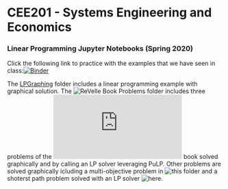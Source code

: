 # CEE201 - Systems Engineering and Economics
### Linear Programming Jupyter Notebooks (Spring 2020)
Click the following link to practice with the examples that we have seen in class:[![Binder](https://mybinder.org/badge_logo.svg)](https://mybinder.org/v2/gh/ekontou/CEE201/master)

The [LPGraphing](https://github.com/ekontou/CEE201/tree/master/LPGraphing) folder includes a linear programming example with graphical solution.
The ![ReVelle Book Problems](https://github.com/ekontou/CEE201/tree/master/ReVelleBook-Problems%20coded%20in%20Python) folder includes three problems of the ![ReVelle et al.](https://www.pearson.com/us/higher-education/program/Revelle-Civil-and-Environmental-Systems-Engineering-2nd-Edition/PGM14791.html) book solved graphically and by calling an LP solver leveraging PuLP.
Other problems are solved graphically icluding a multi-objective problem in ![this](https://github.com/ekontou/CEE201/tree/master/MultiobjectiveOptimizationProblems) folder and a shoterst path problem solved with an LP solver ![here](https://github.com/ekontou/CEE201/tree/master/ShortestPathProblems).
